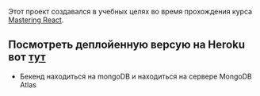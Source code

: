 Этот проект создавался в учебных целях во время прохождения курса [Mastering React](https://codewithmosh.com/p/mastering-react).

## Посмотреть деплойенную версую на Heroku вот [тут](https://enigmatic-ocean-64173.herokuapp.com/)

- Бекенд находиться на mongoDB и находиться на сервере MongoDB Atlas

